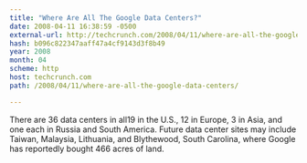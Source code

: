 ```yaml
---
title: "Where Are All The Google Data Centers?"
date: 2008-04-11 16:38:59 -0500
external-url: http://techcrunch.com/2008/04/11/where-are-all-the-google-data-centers/
hash: b096c822347aaff47a4cf9143d3f8b49
year: 2008
month: 04
scheme: http
host: techcrunch.com
path: /2008/04/11/where-are-all-the-google-data-centers/

---
```


There are 36 data centers in all19 in the U.S., 12 in Europe, 3 in Asia, and one each in Russia and South America. Future data center sites may include Taiwan, Malaysia, Lithuania, and Blythewood, South Carolina, where Google has reportedly bought 466 acres of land.
